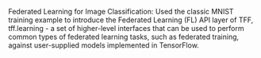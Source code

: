 Federated Learning for Image Classification: Used the classic MNIST training example to introduce the Federated Learning (FL) API layer of TFF, tff.learning - a set of higher-level interfaces that can be used to perform common types of federated learning tasks, such as federated training, against user-supplied models implemented in TensorFlow.
